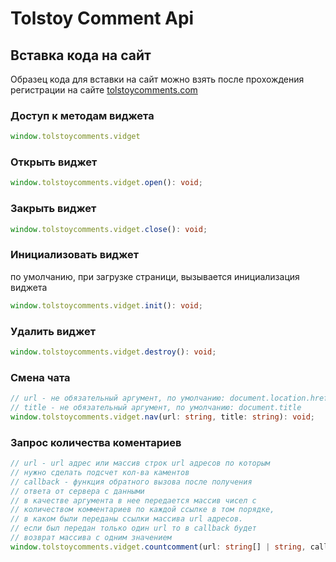 # Tolstoy Comment Api
## Вставка кода на сайт
Образец кода для вставки на сайт можно взять после прохождения регистрации на сайте [tolstoycomments.com](http://panel.tolstoycomments.com/)
### Доступ к методам виджета
```typescript
window.tolstoycomments.vidget
```
### Открыть виджет
```typescript
window.tolstoycomments.vidget.open(): void;
```
### Закрыть виджет
```typescript
window.tolstoycomments.vidget.close(): void;
```
### Инициализовать виджет
по умолчанию, при загрузке страници, вызывается инициализация виджета
```typescript
window.tolstoycomments.vidget.init(): void;
```
### Удалить виджет
```typescript
window.tolstoycomments.vidget.destroy(): void;
```
### Смена чата
```typescript
// url - не обязательный аргумент, по умолчанию: document.location.href
// title - не обязательный аргумент, по умолчанию: document.title
window.tolstoycomments.vidget.nav(url: string, title: string): void;
```
### Запрос количества коментариев
```typescript
// url - url адрес или массив строк url адресов по которым
// нужно сделать подсчет кол-ва каментов
// callback - функция обратного вызова после получения
// ответа от сервера с данными
// в качестве аргумента в нее передается массив чисел с 
// количеством комментариев по каждой ссылке в том порядке, 
// в каком были переданы ссылки массива url адресов.
// если был передан только один url то в callback будет 
// возврат массива с одним значением
window.tolstoycomments.vidget.countcomment(url: string[] | string, callback: (count: number[]) => void): void
```
